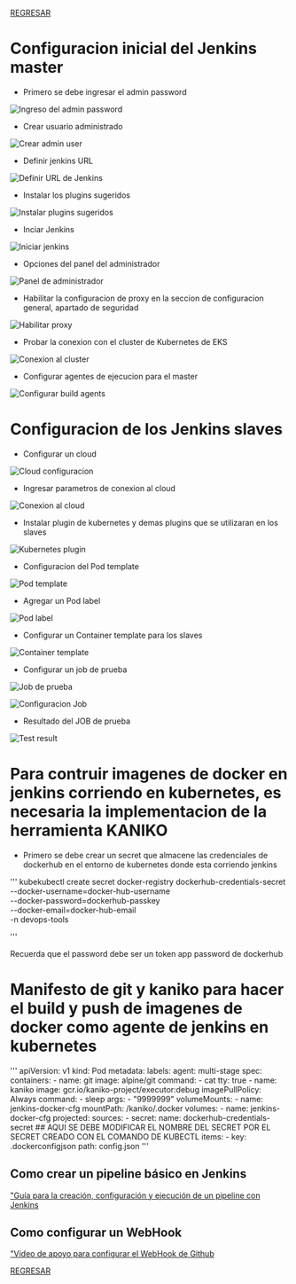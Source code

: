 [REGRESAR](../../README.md)

#   Configuracion inicial del Jenkins master

-   Primero se debe ingresar el admin password

![Ingreso del admin password](/cicd/jenkins/jenkins-manual/ingresar-admin-password.png)

-   Crear usuario administrado

![Crear admin user](/cicd/jenkins/jenkins-manual/Crear-usuario-administrador.png)

-   Definir jenkins URL

![Definir URL de Jenkins](/cicd/jenkins/jenkins-manual/definir-jenkins-url.png)

-   Instalar los plugins sugeridos

![Instalar plugins sugeridos](/cicd/jenkins/jenkins-manual/Instalar-plugins-sugeridos.png)

-   Inciar Jenkins

![Iniciar jenkins](/cicd/jenkins/jenkins-manual/start-jenkins.png)

-   Opciones del panel del administrador    

![Panel de administrador](/cicd/jenkins/jenkins-manual/panel-administrador.png)

-   Habilitar la configuracion de proxy en la seccion de configuracion general, apartado de seguridad

![Habilitar proxy](/cicd/jenkins/jenkins-manual/activar-proxy.png)

-   Probar la conexion con el cluster de Kubernetes de EKS

![Conexion al cluster](/cicd/jenkins/jenkins-manual/setup-eks-cluster-test-connection.png)

-   Configurar agentes de ejecucion para el master

![Configurar build agents](/cicd/jenkins/jenkins-manual/master-config-deploy-agents.png)

#   Configuracion de los Jenkins slaves

-   Configurar un cloud

![Cloud configuracion](/cicd/jenkins/jenkins-manual/menu-clouds.png)

-   Ingresar parametros de conexion al cloud

![Conexion al cloud](/cicd/jenkins/jenkins-manual/name-cloud.png)

-   Instalar plugin de kubernetes y demas plugins que se utilizaran en los slaves

![Kubernetes plugin](/cicd/jenkins/jenkins-manual/instalar-plugins.png)

-   Configuracion del Pod template

![Pod template](/cicd/jenkins/jenkins-manual/pod-template-menu.png)

-   Agregar un Pod label

![Pod label](/cicd/jenkins/jenkins-manual/pod-label-configuration.png)

-   Configurar un Container template para los slaves

![Container template](/cicd/jenkins/jenkins-manual/container-template.png)

-   Configurar un job de prueba

![Job de prueba](/cicd/jenkins/jenkins-manual/test-config1.png)

![Configuracion Job](/cicd/jenkins/jenkins-manual/test-config2.png)

-   Resultado del JOB de prueba

![Test result](/cicd/jenkins/jenkins-manual/test-result.png)


#   Para contruir imagenes de docker en jenkins corriendo en kubernetes, es necesaria la implementacion de la herramienta KANIKO

-   Primero se debe crear un secret que almacene las credenciales de dockerhub en el entorno de kubernetes donde esta corriendo jenkins

'''
 kubekubectl create secret docker-registry dockerhub-credentials-secret \
  --docker-username=docker-hub-username \
  --docker-password=dockerhub-passkey \
  --docker-email=docker-hub-email \
  -n devops-tools

'''

Recuerda que el password debe ser un token app password de dockerhub

# Manifesto de git y kaniko para hacer el build y push de imagenes de docker como agente de jenkins en kubernetes

'''
apiVersion: v1
            kind: Pod
            metadata:
              labels:
                agent: multi-stage
            spec:
              containers:
                - name: git
                  image: alpine/git
                  command:
                    - cat
                  tty: true
                - name: kaniko
                  image: gcr.io/kaniko-project/executor:debug
                  imagePullPolicy: Always
                  command:
                    - sleep
                  args:
                    - "9999999"
                  volumeMounts:
                    - name: jenkins-docker-cfg
                      mountPath: /kaniko/.docker
              volumes:
                - name: jenkins-docker-cfg
                  projected:
                    sources:
                      - secret:
                          name: dockerhub-credentials-secret ## AQUI SE DEBE MODIFICAR EL NOMBRE DEL SECRET POR EL SECRET CREADO CON EL COMANDO DE KUBECTL
                          items:
                            - key: .dockerconfigjson
                              path: config.json
'''

## Como crear un pipeline básico en Jenkins

["Guía para la creación, configuración y ejecución de un pipeline con Jenkins](https://www.jenkins.io/doc/pipeline/tour/hello-world/)

## Como configurar un WebHook

["Video de apoyo para configurar el WebHook de Github](https://www.youtube.com/watch?v=Uu8_cb0WRAw)




[REGRESAR](../../README.md)